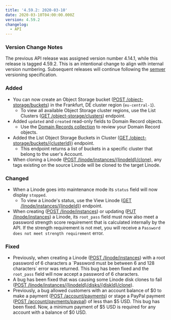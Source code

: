 ```yaml
---
title: '4.59.2: 2020-03-10'
date: 2020-03-10T04:00:00.000Z
version: 4.59.2
changelog:
  - API
---
```

### Version Change Notes

The previous API release was assigned version number 4.14.1, while this release is tagged 4.59.2. This is an intentional change to align with internal version numbering. Subsequent releases will continue following the [semver](https://semver.org/) versioning specification.

### Added

* You can now create an Object Storage bucket ([POST /object-storage/buckets](https://www.linode.com/docs/api/object-storage/)) in the Frankfurt, DE cluster region (`eu-central-1`).
  * To view all available Object Storage cluster regions, use the List Clusters ([GET /object-storage/clusters](https://www.linode.com/docs/api/object-storage/)) endpoint.
* Added `updated` and `created` read-only fields to Domain Record objects.
  * Use the [Domain Records collection](https://www.linode.com/docs/api/domains/) to review your Domain Record objects.
* Added the List Object Storage Buckets in Cluster ([GET /object-storage/buckets/{clusterId}](https://www.linode.com/docs/api/object-storage/)) endpoint.
  * This endpoint returns a list of buckets in a specific cluster that belong to the user's Account.
* When cloning a Linode ([POST /linode/instances/{linodeId}/clone](https://www.linode.com/docs/api/linode-instances/)), any tags existing on the source Linode will be cloned to the target Linode.

### Changed

* When a Linode goes into maintenance mode its `status` field will now display `stopped`.
  * To view a Linode's status, use the View Linode ([GET /linode/instances/{linodeId}](https://www.linode.com/docs/api/linode-instances/)) endpoint.
* When creating ([POST /linode/instances](https://www.linode.com/docs/api/linode-instances/)) or updating ([PUT /linode/instances](https://www.linode.com/docs/api/linode-instances/)) a Linode, its `root_pass` field must now also meet a password strength score requirement that is calculated internally by the API.  If the strength requirement is not met, you will receive a `Password does not meet strength requirement` error.

### Fixed

* Previously, when creating a Linode ([POST /linode/instances](https://www.linode.com/docs/api/linode-instances/)) with a root password of 6 characters a \`Password must be between 6 and 128 characters\` error was returned. This bug has been fixed and the `root_pass` field will now accept a password of 6 characters.
* A bug has been fixed that was causing some Linode disk clones to fail ([POST /linode/instances/{linodeId}/disks/{diskId}/clone](https://www.linode.com/docs/api/linode-instances/)).
* Previously, a bug allowed customers with an account balance of $0 to make a payment ([POST /account/payments](https://www.linode.com/docs/api/account/)) or stage a PayPal payment ([POST /account/payments/paypal](https://www.linode.com/docs/api/account/)) of less than $5 USD.  This bug has been fixed. Now, a minimum payment of $5 USD is required for any account with a balance of $0 USD.
